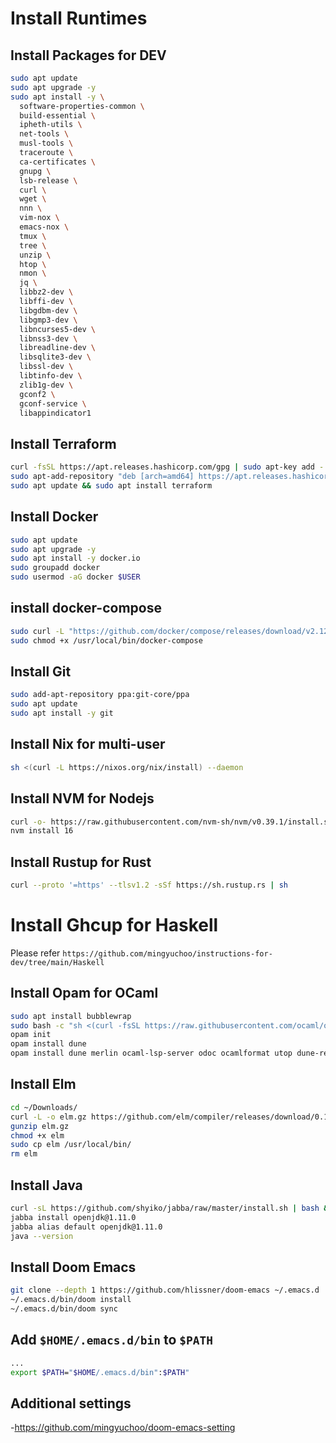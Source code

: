 # Install Runtimes

## Install Packages for DEV

```sh
sudo apt update
sudo apt upgrade -y
sudo apt install -y \
  software-properties-common \
  build-essential \
  ipheth-utils \
  net-tools \
  musl-tools \
  traceroute \
  ca-certificates \
  gnupg \
  lsb-release \
  curl \
  wget \
  nnn \
  vim-nox \
  emacs-nox \
  tmux \
  tree \
  unzip \
  htop \
  nmon \
  jq \
  libbz2-dev \
  libffi-dev \
  libgdbm-dev \
  libgmp3-dev \
  libncurses5-dev \
  libnss3-dev \
  libreadline-dev \
  libsqlite3-dev \
  libssl-dev \
  libtinfo-dev \
  zlib1g-dev \
  gconf2 \
  gconf-service \
  libappindicator1
```

## Install Terraform

```sh
curl -fsSL https://apt.releases.hashicorp.com/gpg | sudo apt-key add -
sudo apt-add-repository "deb [arch=amd64] https://apt.releases.hashicorp.com $(lsb_release -cs) main"
sudo apt update && sudo apt install terraform
```

## Install Docker

```sh
sudo apt update
sudo apt upgrade -y
sudo apt install -y docker.io
sudo groupadd docker
sudo usermod -aG docker $USER
```

## install docker-compose

```sh
sudo curl -L "https://github.com/docker/compose/releases/download/v2.12.2/docker-compose-$(uname -s)-$(uname -m)" -o /usr/local/bin/docker-compose
sudo chmod +x /usr/local/bin/docker-compose
```

## Install Git

```sh
sudo add-apt-repository ppa:git-core/ppa
sudo apt update
sudo apt install -y git
```

## Install Nix for multi-user

```sh
sh <(curl -L https://nixos.org/nix/install) --daemon
```

## Install NVM for Nodejs

```sh
curl -o- https://raw.githubusercontent.com/nvm-sh/nvm/v0.39.1/install.sh | bash
nvm install 16
```

## Install Rustup for Rust

```sh
curl --proto '=https' --tlsv1.2 -sSf https://sh.rustup.rs | sh
```

# Install Ghcup for Haskell

Please refer `https://github.com/mingyuchoo/instructions-for-dev/tree/main/Haskell`


## Install Opam for OCaml

```sh
sudo apt install bubblewrap
sudo bash -c "sh <(curl -fsSL https://raw.githubusercontent.com/ocaml/opam/master/shell/install.sh)"
opam init
opam install dune
opam install dune merlin ocaml-lsp-server odoc ocamlformat utop dune-release
```

## Install Elm

```sh
cd ~/Downloads/
curl -L -o elm.gz https://github.com/elm/compiler/releases/download/0.19.1/binary-for-linux-64-bit.gz
gunzip elm.gz
chmod +x elm
sudo cp elm /usr/local/bin/
rm elm
```

## Install Java

```sh
curl -sL https://github.com/shyiko/jabba/raw/master/install.sh | bash && . ~/.jabba/jabba.sh
jabba install openjdk@1.11.0
jabba alias default openjdk@1.11.0
java --version
```

## Install Doom Emacs

```sh
git clone --depth 1 https://github.com/hlissner/doom-emacs ~/.emacs.d
~/.emacs.d/bin/doom install
~/.emacs.d/bin/doom sync

```

## Add `$HOME/.emacs.d/bin` to `$PATH`

```sh
...
export $PATH="$HOME/.emacs.d/bin":$PATH"
```

## Additional settings

-<https://github.com/mingyuchoo/doom-emacs-setting>

